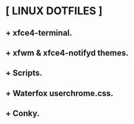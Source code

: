# [ LINUX DOTFILES ]

## + xfce4-terminal.
## + xfwm & xfce4-notifyd themes.
## + Scripts.
## + Waterfox userchrome.css.
## + Conky.
